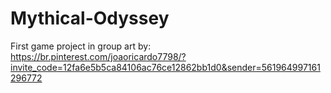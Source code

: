 # Mythical-Odyssey
First game project in group
art by: https://br.pinterest.com/joaoricardo7798/?invite_code=12fa6e5b5ca84106ac76ce12862bb1d0&sender=561964997161296772
